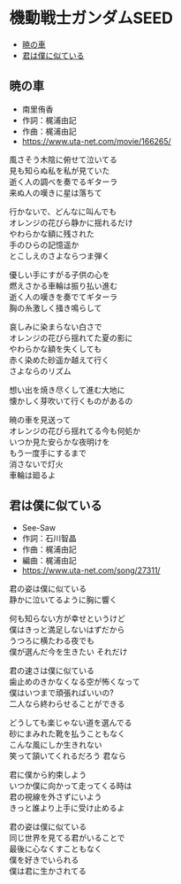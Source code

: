 
# 機動戦士ガンダムSEED <!-- omit in toc -->

- [暁の車](#暁の車)
- [君は僕に似ている](#君は僕に似ている)


## 暁の車

 - 南里侑香
 - 作詞：梶浦由記
 - 作曲：梶浦由記
 - https://www.uta-net.com/movie/166265/

風さそう木陰に俯せて泣いてる<br>
見も知らぬ私を私が見ていた<br>
逝く人の調べを奏でるギターラ<br>
来ぬ人の嘆きに星は落ちて<br>

行かないで、どんなに叫んでも<br>
オレンジの花びら静かに揺れるだけ<br>
やわらかな額に残された<br>
手のひらの記憶遥か<br>
とこしえのさよならつま弾く<br>

優しい手にすがる子供の心を<br>
燃えさかる車輪は振り払い進む<br>
逝く人の嘆きを奏でてギターラ<br>
胸の糸激しく掻き鳴らして<br>

哀しみに染まらない白さで<br>
オレンジの花びら揺れてた夏の影に<br>
やわらかな額を失くしても<br>
赤く染めた砂遥か越えて行く<br>
さよならのリズム<br>

想い出を焼き尽くして進む大地に<br>
懐かしく芽吹いて行くものがあるの<br>

暁の車を見送って<br>
オレンジの花びら揺れてる今も何処か<br>
いつか見た安らかな夜明けを<br>
もう一度手にするまで<br>
消さないで灯火<br>
車輪は廻るよ<br>


## 君は僕に似ている

 - See-Saw
 - 作詞：石川智晶
 - 作曲：梶浦由記
 - 編曲：梶浦由記
 - https://www.uta-net.com/song/27311/

君の姿は僕に似ている<br>
静かに泣いてるように胸に響く<br>

何も知らない方が幸せというけど<br>
僕はきっと満足しないはずだから<br>
うつろに横たわる夜でも<br>
僕が選んだ今を生きたい それだけ<br>

君の速さは僕に似ている<br>
歯止めのきかなくなる空が怖くなって<br>
僕はいつまで頑張ればいいの?<br>
二人なら終わらせることができる<br>

どうしても楽じゃない道を選んでる<br>
砂にまみれた靴を払うこともなく<br>
こんな風にしか生きれない<br>
笑って頷いてくれるだろう 君なら<br>

君に僕から約束しよう<br>
いつか僕に向かって走ってくる時は<br>
君の視線を外さずにいよう<br>
きっと誰より上手に受け止めるよ<br>

君の姿は僕に似ている<br>
同じ世界を見てる君がいることで<br>
最後に心なくすこともなく<br>
僕を好きでいられる<br>
僕は君に生かされてる<br>
